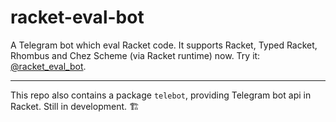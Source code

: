 # racket-eval-bot

A Telegram bot which eval Racket code.
It supports Racket, Typed Racket, Rhombus and Chez Scheme
(via Racket runtime) now.
Try it: [@racket_eval_bot](https://t.me/racket_eval_bot).

---

This repo also contains a package `telebot`, providing Telegram bot api
in Racket. Still in development. 🏗
